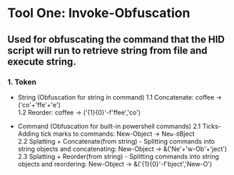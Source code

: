 # Tool One: Invoke-Obfuscation
## Used for obfuscating the command that the HID script will run to retrieve string from file and execute string. 

### 1. Token 
- String (Obfuscation for string in command)
1.1 Concatenate: coffee -> ('co'+'ffe'+'e')  
1.2 Reorder: coffee -> ('{1}{0}'-f'ffee','co')  

- Command (Obfuscation for built-in powershell commands)
2.1 Ticks- Adding tick marks to commands: New-Object ->  Ne`w-O`Bject  
2.2 Splatting + Concatenate(from string) - Splitting commands into string objects and concatenating: New-Object -> &('Ne'+'w-Ob'+'ject')  
2.3 Splatting + Reorder(from string) - Splitting commands into string objects and reordering: New-Object -> &('{1}{0}'-f'bject','New-O')

